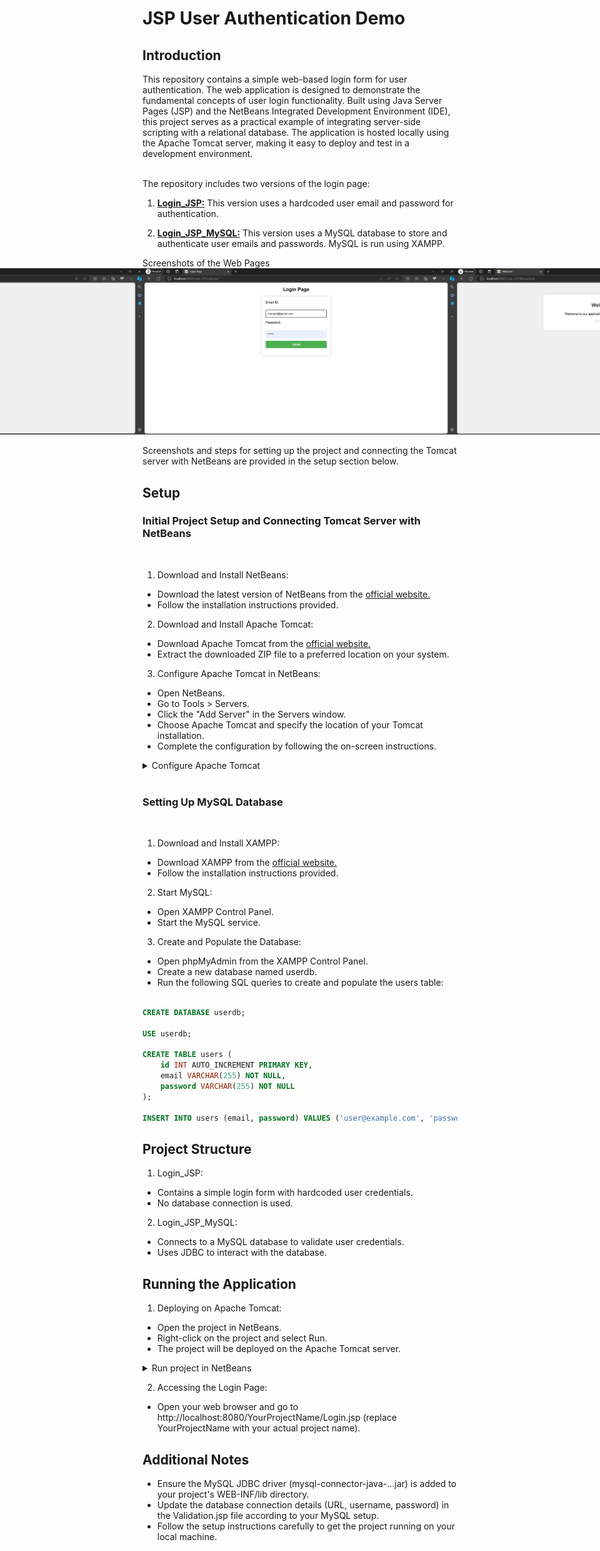 # JSP User Authentication Demo

## Introduction

This repository contains a simple web-based login form for user authentication. The web application is designed to demonstrate the fundamental concepts of user login functionality. Built using Java Server Pages (JSP) and the NetBeans Integrated Development Environment (IDE), this project serves as a practical example of integrating server-side scripting with a relational database. The application is hosted locally using the Apache Tomcat server, making it easy to deploy and test in a development environment.   
<br>
 
The repository includes two versions of the login page:

1. [**Login_JSP:**](Login_JSP) This version uses a hardcoded user email and password for authentication.  

2. [**Login_JSP_MySQL:**](Login_JSP_MySQL) This version uses a MySQL database to store and authenticate user emails and passwords. MySQL is run using XAMPP.

<summary>Screenshots of the Web Pages</summary>
  <div style="display: flex; justify-content: center;">
  <img src="Screenshots/Home_Page.png" alt="Home_Page" width="500" />
  <img src="Screenshots/Login_Page.png" alt="Login_Page" width="500" />
  <img src="Screenshots/Welcome_Page.png" alt="Configure Apache Tomcat" width="500" />
</div>
</details>




<br>
Screenshots and steps for setting up the project and connecting the Tomcat server with NetBeans are provided in the setup section below.


## Setup

### Initial Project Setup and Connecting Tomcat Server with NetBeans
<br>

1. Download and Install NetBeans:
- Download the latest version of NetBeans from the [official website.](https://netbeans.apache.org/front/main/download/)
- Follow the installation instructions provided.

2. Download and Install Apache Tomcat:
- Download Apache Tomcat from the [official website.](https://tomcat.apache.org/whichversion.html)
- Extract the downloaded ZIP file to a preferred location on your system.
  
3. Configure Apache Tomcat in NetBeans:
- Open NetBeans.
- Go to Tools > Servers.
- Click the "Add Server" in the Servers window.
- Choose Apache Tomcat and specify the location of your Tomcat installation.
- Complete the configuration by following the on-screen instructions.

<details>
<summary>Configure Apache Tomcat</summary>
  <div style="display: flex; justify-content: center;">
  <img src="Screenshots/Servers_Window.png" alt="Configure Apache Tomcat" width="500" />
</div>
</details>

<br>

### Setting Up MySQL Database
<br>

1. Download and Install XAMPP:
- Download XAMPP from the [official website.](https://www.apachefriends.org/download.html)
- Follow the installation instructions provided.

2. Start MySQL:
- Open XAMPP Control Panel.
- Start the MySQL service.

3. Create and Populate the Database:

- Open phpMyAdmin from the XAMPP Control Panel.
- Create a new database named userdb.
- Run the following SQL queries to create and populate the users table:


```SQL

CREATE DATABASE userdb;

USE userdb;

CREATE TABLE users (
    id INT AUTO_INCREMENT PRIMARY KEY,
    email VARCHAR(255) NOT NULL,
    password VARCHAR(255) NOT NULL
);

INSERT INTO users (email, password) VALUES ('user@example.com', 'password123');
```

## Project Structure

1. Login_JSP:

- Contains a simple login form with hardcoded user credentials.
- No database connection is used.

2. Login_JSP_MySQL:

- Connects to a MySQL database to validate user credentials.
- Uses JDBC to interact with the database.

## Running the Application

1. Deploying on Apache Tomcat:

- Open the project in NetBeans.
- Right-click on the project and select Run.
- The project will be deployed on the Apache Tomcat server.

<details>
<summary>Run project in NetBeans</summary>
  <div style="display: flex; justify-content: center;">
  <img src="Screenshots/Run_Project.png" alt="Run project in NetBeans" width="500" />
</div>
</details>

2. Accessing the Login Page:

- Open your web browser and go to http://localhost:8080/YourProjectName/Login.jsp (replace YourProjectName with your actual project name).


## Additional Notes
- Ensure the MySQL JDBC driver (mysql-connector-java-...jar) is added to your project's WEB-INF/lib directory.
- Update the database connection details (URL, username, password) in the Validation.jsp file according to your MySQL setup.
- Follow the setup instructions carefully to get the project running on your local machine.


